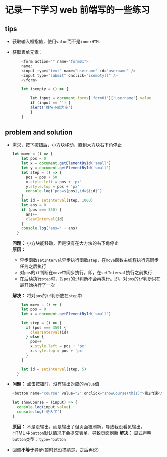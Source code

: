 # 记录一下学习 web 前端写的一些练习

## tips

- 获取输入框指值，使用`value`而不是`innerHTML`

- 获取表单元素：

  ```javaScript
      <form action="" name="form01">
      name:
      <input type="text" name="username" id="username" />
      <input type="submit" onclick="isempty()" />
      </form>
  ```

  ```javaScript
      let isempty = () => {

          let input = document.forms['form01']['username'].value
          if (input == '') {
          alert('姓名不能为空')
          }
      }
  ```

## problem and solution

- 需求，按下按钮后，小方块移动，直到大方块右下角停止

  ```javaScript
  let move = () => {
      let pos = 0
      let x = document.getElementById('small')
      let y = document.getElementById('small')
      let step = () => {
        pos = pos + 50
        x.style.left = pos + 'px'
        y.style.top = pos + 'px'
        console.log(`pos=${pos},id=${id}`)
      }
      let id = setInterval(step, 1000)
      let ans = 0
      if (pos === 350) {
        ans++
        clearInterval(id)
      }
      console.log('ans=' + ans)
    }
  ```

  **问题：** 小方块能移动，但是没有在大方块的右下角停止  
   **原因：**

  - 异步函数`setInterval`异步执行函数`step`，在`move`函数主线程执行完同步任务之后执行
  - 对`pos`的`if`判断在`move`中同步执行。即，在`setInterval`执行之前执行
  - 在后续执行`step`时，对`pos`的`if`判断不会再执行。即，对`pos`的`if`判断只在最开始执行了一次

  **解决：**
  将对`pos`的`if`判断放在`step`中

  ```javaScript
      let move = () => {
      let pos = 0
      let x = document.getElementById('small')

      let step = () => {
        if (pos === 350) {
          clearInterval(id)
        } else {
          pos++
          x.style.left = pos + 'px'
          x.style.top = pos + 'px'
        }
      }

      let id = setInterval(step, 5)
    }
  ```

- **问题：** 点击按钮时，没有输出对应的`value`值

  ```javaScript
  <button name="course" value="2" onclick="showCourse(this)">第2门课</button>

  let showCourse = (input) => {
    console.log(input.value)
    console.log('进入了')
  }

  ```

  **原因：** 不是没输出，而是输出了但页面被刷新，导致我没看见输出。  
  HTML 中`button`默认情况下会提交表单，导致页面刷新
  **解决：** 显式声明`button`类型：`type='button'`

- 回调**不等于**异步(暂时还没搞清楚，之后再说)
